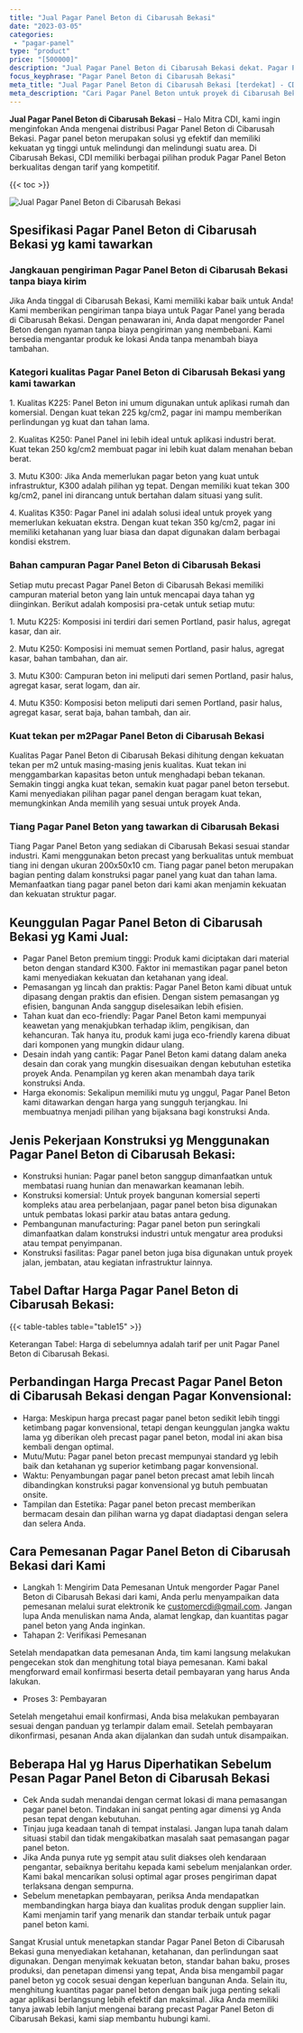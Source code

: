 ```yaml
---
title: "Jual Pagar Panel Beton di Cibarusah Bekasi"
date: "2023-03-05"
categories:
 - "pagar-panel"
type: "product"
price: "[500000]"
description: "Jual Pagar Panel Beton di Cibarusah Bekasi dekat. Pagar Panel Beton ini umumnya diaplikasikan dalam project pembangunan sebagai pembatas area yang kokoh dan tahan lama. Hubungi kami untuk mendapatkan informasi lebih lanjut."
focus_keyphrase: "Pagar Panel Beton di Cibarusah Bekasi"
meta_title: "Jual Pagar Panel Beton di Cibarusah Bekasi [terdekat] - CDI"
meta_description: "Cari Pagar Panel Beton untuk proyek di Cibarusah Bekasi? Kami menawarkan Pagar Panel Beton yang berkualitas untuk pagar lahan. Dapatkan penawaran terbaik sekarang."
---
```


**Jual Pagar Panel Beton di Cibarusah Bekasi** – Halo Mitra CDI, kami ingin menginfokan Anda mengenai distribusi Pagar Panel Beton di Cibarusah Bekasi. Pagar panel beton merupakan solusi yg efektif dan memiliki kekuatan yg tinggi untuk melindungi dan melindungi suatu area. Di Cibarusah Bekasi, CDI memiliki berbagai pilihan produk Pagar Panel Beton berkualitas dengan tarif yang kompetitif.

{{< toc >}}

![Jual Pagar Panel Beton di Cibarusah Bekasi](/images/pagar-panel/pagar-panel-03.jpg)

## Spesifikasi Pagar Panel Beton di Cibarusah Bekasi yg kami tawarkan

### Jangkauan pengiriman Pagar Panel Beton di Cibarusah Bekasi tanpa biaya kirim

Jika Anda tinggal di Cibarusah Bekasi, Kami memiliki kabar baik untuk Anda! Kami memberikan pengiriman tanpa biaya untuk Pagar Panel yang berada di Cibarusah Bekasi. Dengan penawaran ini, Anda dapat mengorder Panel Beton dengan nyaman tanpa biaya pengiriman yang membebani. Kami bersedia mengantar produk ke lokasi Anda tanpa menambah biaya tambahan.

### Kategori kualitas Pagar Panel Beton di Cibarusah Bekasi yang kami tawarkan

1\. Kualitas K225: Panel Beton ini umum digunakan untuk aplikasi rumah dan komersial. Dengan kuat tekan 225 kg/cm2, pagar ini mampu memberikan perlindungan yg kuat dan tahan lama.  

2\. Kualitas K250: Panel Panel ini lebih ideal untuk aplikasi industri berat. Kuat tekan 250 kg/cm2 membuat pagar ini lebih kuat dalam menahan beban berat.  

3\. Mutu K300: Jika Anda memerlukan pagar beton yang kuat untuk infrastruktur, K300 adalah pilihan yg tepat. Dengan memiliki kuat tekan 300 kg/cm2, panel ini dirancang untuk bertahan dalam situasi yang sulit.  

4\. Kualitas K350: Pagar Panel ini adalah solusi ideal untuk proyek yang memerlukan kekuatan ekstra. Dengan kuat tekan 350 kg/cm2, pagar ini memiliki ketahanan yang luar biasa dan dapat digunakan dalam berbagai kondisi ekstrem.

### Bahan campuran Pagar Panel Beton di Cibarusah Bekasi

Setiap mutu precast Pagar Panel Beton di Cibarusah Bekasi memiliki campuran material beton yang lain untuk mencapai daya tahan yg diinginkan. Berikut adalah komposisi pra-cetak untuk setiap mutu:

1\. Mutu K225: Komposisi ini terdiri dari semen Portland, pasir halus, agregat kasar, dan air.

2\. Mutu K250: Komposisi ini memuat semen Portland, pasir halus, agregat kasar, bahan tambahan, dan air.

3\. Mutu K300: Campuran beton ini meliputi dari semen Portland, pasir halus, agregat kasar, serat logam, dan air.

4\. Mutu K350: Komposisi beton meliputi dari semen Portland, pasir halus, agregat kasar, serat baja, bahan tambah, dan air.

### Kuat tekan per m2Pagar Panel Beton di Cibarusah Bekasi

Kualitas Pagar Panel Beton di Cibarusah Bekasi dihitung dengan kekuatan tekan per m2 untuk masing-masing jenis kualitas. Kuat tekan ini menggambarkan kapasitas beton untuk menghadapi beban tekanan. Semakin tinggi angka kuat tekan, semakin kuat pagar panel beton tersebut. Kami menyediakan pilihan pagar panel dengan beragam kuat tekan, memungkinkan Anda memilih yang sesuai untuk proyek Anda.

### Tiang Pagar Panel Beton yang tawarkan di Cibarusah Bekasi

Tiang Pagar Panel Beton yang sediakan di Cibarusah Bekasi sesuai standar industri. Kami menggunakan beton precast yang berkualitas untuk membuat tiang ini dengan ukuran 200x50x10 cm. Tiang pagar panel beton merupakan bagian penting dalam konstruksi pagar panel yang kuat dan tahan lama. Memanfaatkan tiang pagar panel beton dari kami akan menjamin kekuatan dan kekuatan struktur pagar.

## Keunggulan Pagar Panel Beton di Cibarusah Bekasi yg Kami Jual:

*   Pagar Panel Beton premium tinggi: Produk kami diciptakan dari material beton dengan standard K300. Faktor ini memastikan pagar panel beton kami menyediakan kekuatan dan ketahanan yang ideal.
*   Pemasangan yg lincah dan praktis: Pagar Panel Beton kami dibuat untuk dipasang dengan praktis dan efisien. Dengan sistem pemasangan yg efisien, bangunan Anda sanggup diselesaikan lebih efisien.
*   Tahan kuat dan eco-friendly: Pagar Panel Beton kami mempunyai keawetan yang menakjubkan terhadap iklim, pengikisan, dan kehancuran. Tak hanya itu, produk kami juga eco-friendly karena dibuat dari komponen yang mungkin didaur ulang.
*   Desain indah yang cantik: Pagar Panel Beton kami datang dalam aneka desain dan corak yang mungkin disesuaikan dengan kebutuhan estetika proyek Anda. Penampilan yg keren akan menambah daya tarik konstruksi Anda.
*   Harga ekonomis: Sekalipun memiliki mutu yg unggul, Pagar Panel Beton kami ditawarkan dengan harga yang sungguh terjangkau. Ini membuatnya menjadi pilihan yang bijaksana bagi konstruksi Anda.

## Jenis Pekerjaan Konstruksi yg Menggunakan Pagar Panel Beton di Cibarusah Bekasi:

*   Konstruksi hunian: Pagar panel beton sanggup dimanfaatkan untuk membatasi ruang hunian dan menawarkan keamanan lebih.
*   Konstruksi komersial: Untuk proyek bangunan komersial seperti kompleks atau area perbelanjaan, pagar panel beton bisa digunakan untuk pembatas lokasi parkir atau batas antara gedung.
*   Pembangunan manufacturing: Pagar panel beton pun seringkali dimanfaatkan dalam konstruksi industri untuk mengatur area produksi atau tempat penyimpanan.
*   Konstruksi fasilitas: Pagar panel beton juga bisa digunakan untuk proyek jalan, jembatan, atau kegiatan infrastruktur lainnya.

## Tabel Daftar Harga Pagar Panel Beton di Cibarusah Bekasi:

{{< table-tables table="table15" >}}

Keterangan Tabel: Harga di sebelumnya adalah tarif per unit Pagar Panel Beton di Cibarusah Bekasi.

## Perbandingan Harga Precast Pagar Panel Beton di Cibarusah Bekasi dengan Pagar Konvensional:

*   Harga: Meskipun harga precast pagar panel beton sedikit lebih tinggi ketimbang pagar konvensional, tetapi dengan keunggulan jangka waktu lama yg diberikan oleh precast pagar panel beton, modal ini akan bisa kembali dengan optimal.
*   Mutu/Mutu: Pagar panel beton precast mempunyai standard yg lebih baik dan ketahanan yg superior ketimbang pagar konvensional.
*   Waktu: Penyambungan pagar panel beton precast amat lebih lincah dibandingkan konstruksi pagar konvensional yg butuh pembuatan onsite.
*   Tampilan dan Estetika: Pagar panel beton precast memberikan bermacam desain dan pilihan warna yg dapat diadaptasi dengan selera dan selera Anda.

## Cara Pemesanan Pagar Panel Beton di Cibarusah Bekasi dari Kami

*   Langkah 1: Mengirim Data Pemesanan
Untuk mengorder Pagar Panel Beton di Cibarusah Bekasi dari kami, Anda perlu menyampaikan data pemesanan melalui surat elektronik ke customercdi@gmail.com. Jangan lupa Anda menuliskan nama Anda, alamat lengkap, dan kuantitas pagar panel beton yang Anda inginkan.
*   Tahapan 2: Verifikasi Pemesanan

Setelah mendapatkan data pemesanan Anda, tim kami langsung melakukan pengecekan stok dan menghitung total biaya pemesanan. Kami bakal mengforward email konfirmasi beserta detail pembayaran yang harus Anda lakukan.
*   Proses 3: Pembayaran

Setelah mengetahui email konfirmasi, Anda bisa melakukan pembayaran sesuai dengan panduan yg terlampir dalam email. Setelah pembayaran dikonfirmasi, pesanan Anda akan dijalankan dan sudah untuk disampaikan.

## Beberapa Hal yg Harus Diperhatikan Sebelum Pesan Pagar Panel Beton di Cibarusah Bekasi

*   Cek Anda sudah menandai dengan cermat lokasi di mana pemasangan pagar panel beton. Tindakan ini sangat penting agar dimensi yg Anda pesan tepat dengan kebutuhan.
*   Tinjau juga keadaan tanah di tempat instalasi. Jangan lupa tanah dalam situasi stabil dan tidak mengakibatkan masalah saat pemasangan pagar panel beton.
*   Jika Anda punya rute yg sempit atau sulit diakses oleh kendaraan pengantar, sebaiknya beritahu kepada kami sebelum menjalankan order. Kami bakal mencarikan solusi optimal agar proses pengiriman dapat terlaksana dengan sempurna.
*   Sebelum menetapkan pembayaran, periksa Anda mendapatkan membandingkan harga biaya dan kualitas produk dengan supplier lain. Kami menjamin tarif yang menarik dan standar terbaik untuk pagar panel beton kami.

Sangat Krusial untuk menetapkan standar Pagar Panel Beton di Cibarusah Bekasi guna menyediakan ketahanan, ketahanan, dan perlindungan saat digunakan. Dengan menyimak kekuatan beton, standar bahan baku, proses produksi, dan penetapan dimensi yang tepat, Anda bisa mengambil pagar panel beton yg cocok sesuai dengan keperluan bangunan Anda. Selain itu, menghitung kuantitas pagar panel beton dengan baik juga penting sekali agar aplikasi berlangsung lebih efektif dan maksimal. Jika Anda memiliki tanya jawab lebih lanjut mengenai barang precast Pagar Panel Beton di Cibarusah Bekasi, kami siap membantu hubungi kami.